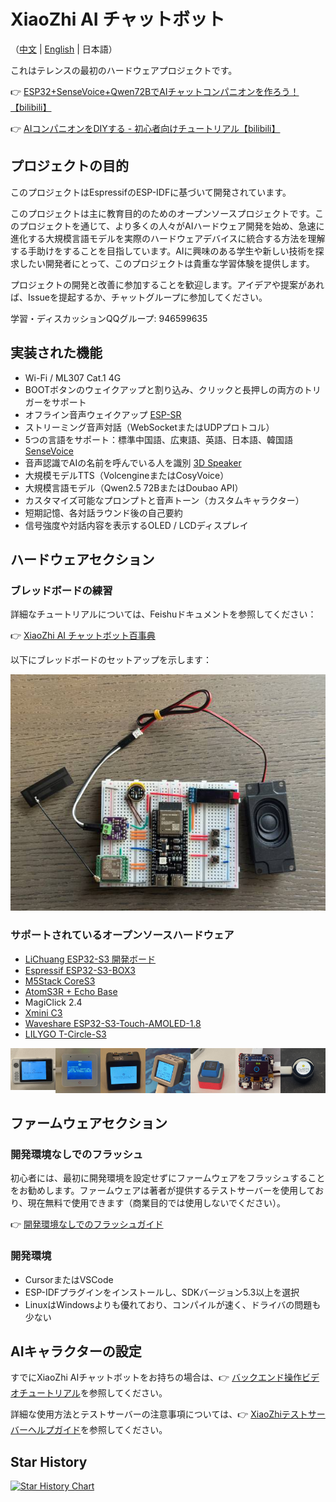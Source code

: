# XiaoZhi AI チャットボット

（[中文](README.md) | [English](README_en.md) | 日本語）

これはテレンスの最初のハードウェアプロジェクトです。

👉 [ESP32+SenseVoice+Qwen72BでAIチャットコンパニオンを作ろう！【bilibili】](https://www.bilibili.com/video/BV11msTenEH3/?share_source=copy_web&vd_source=ee1aafe19d6e60cf22e60a93881faeba)

👉 [AIコンパニオンをDIYする - 初心者向けチュートリアル【bilibili】](https://www.bilibili.com/video/BV1XnmFYLEJN/)

## プロジェクトの目的

このプロジェクトはEspressifのESP-IDFに基づいて開発されています。

このプロジェクトは主に教育目的のためのオープンソースプロジェクトです。このプロジェクトを通じて、より多くの人々がAIハードウェア開発を始め、急速に進化する大規模言語モデルを実際のハードウェアデバイスに統合する方法を理解する手助けをすることを目指しています。AIに興味のある学生や新しい技術を探求したい開発者にとって、このプロジェクトは貴重な学習体験を提供します。

プロジェクトの開発と改善に参加することを歓迎します。アイデアや提案があれば、Issueを提起するか、チャットグループに参加してください。

学習・ディスカッションQQグループ: 946599635

## 実装された機能

- Wi-Fi / ML307 Cat.1 4G
- BOOTボタンのウェイクアップと割り込み、クリックと長押しの両方のトリガーをサポート
- オフライン音声ウェイクアップ [ESP-SR](https://github.com/espressif/esp-sr)
- ストリーミング音声対話（WebSocketまたはUDPプロトコル）
- 5つの言語をサポート：標準中国語、広東語、英語、日本語、韓国語 [SenseVoice](https://github.com/FunAudioLLM/SenseVoice)
- 音声認識でAIの名前を呼んでいる人を識別 [3D Speaker](https://github.com/modelscope/3D-Speaker)
- 大規模モデルTTS（VolcengineまたはCosyVoice）
- 大規模言語モデル（Qwen2.5 72BまたはDoubao API）
- カスタマイズ可能なプロンプトと音声トーン（カスタムキャラクター）
- 短期記憶、各対話ラウンド後の自己要約
- 信号強度や対話内容を表示するOLED / LCDディスプレイ

## ハードウェアセクション

### ブレッドボードの練習

詳細なチュートリアルについては、Feishuドキュメントを参照してください：

👉 [XiaoZhi AI チャットボット百事典](https://ccnphfhqs21z.feishu.cn/wiki/F5krwD16viZoF0kKkvDcrZNYnhb?from=from_copylink)

以下にブレッドボードのセットアップを示します：

![ブレッドボードのセットアップ](docs/wiring2.jpg)

### サポートされているオープンソースハードウェア

- <a href="https://oshwhub.com/li-chuang-kai-fa-ban/li-chuang-shi-zhan-pai-esp32-s3-kai-fa-ban" target="_blank" title="LiChuang ESP32-S3 開発ボード">LiChuang ESP32-S3 開発ボード</a>
- <a href="https://github.com/espressif/esp-box" target="_blank" title="Espressif ESP32-S3-BOX3">Espressif ESP32-S3-BOX3</a>
- <a href="https://docs.m5stack.com/zh_CN/core/CoreS3" target="_blank" title="M5Stack CoreS3">M5Stack CoreS3</a>
- <a href="https://docs.m5stack.com/en/atom/Atomic%20Echo%20Base" target="_blank" title="AtomS3R + Echo Base">AtomS3R + Echo Base</a>
- MagiClick 2.4
- <a href="https://oshwhub.com/tenclass01/xmini_c3" target="_blank" title="Xmini C3">Xmini C3</a>
- <a href="https://www.waveshare.com/esp32-s3-touch-amoled-1.8.htm" target="_blank" title="Waveshare ESP32-S3-Touch-AMOLED-1.8">Waveshare ESP32-S3-Touch-AMOLED-1.8</a>
- <a href="https://github.com/Xinyuan-LilyGO/T-Circle-S3" target="_blank" title="LILYGO T-Circle-S3">LILYGO T-Circle-S3</a>

<div style="display: flex; justify-content: space-between;">
  <a href="docs/lichuang-s3.jpg" target="_blank" title="LiChuang ESP32-S3 開発ボード">
    <img src="docs/lichuang-s3.jpg" width="240" />
  </a>
  <a href="docs/esp32s3-box3.jpg" target="_blank" title="Espressif ESP32-S3-BOX3">
    <img src="docs/esp32s3-box3.jpg" width="240" />
  </a>
  <a href="docs/m5stack-cores3.jpg" target="_blank" title="M5Stack CoreS3">
    <img src="docs/m5stack-cores3.jpg" width="240" />
  </a>
  <a href="docs/atoms3r-echo-base.jpg" target="_blank" title="AtomS3R + Echo Base">
    <img src="docs/atoms3r-echo-base.jpg" width="240" />
  </a>
  <a href="docs/magiclick-2p4.jpg" target="_blank" title="MagiClick 2.4">
    <img src="docs/magiclick-2p4.jpg" width="240" />
  </a>
  <a href="docs/xmini-c3.jpg" target="_blank" title="Xmini C3">
    <img src="docs/xmini-c3.jpg" width="240" />
  </a>
  <a href="docs/lilygo-t-circle-s3.jpg" target="_blank" title="LILYGO T-Circle-S3">
    <img src="docs/lilygo-t-circle-s3.jpg" width="240" />
  </a>
</div>

## ファームウェアセクション

### 開発環境なしでのフラッシュ

初心者には、最初に開発環境を設定せずにファームウェアをフラッシュすることをお勧めします。ファームウェアは著者が提供するテストサーバーを使用しており、現在無料で使用できます（商業目的では使用しないでください）。

👉 [開発環境なしでのフラッシュガイド](https://ccnphfhqs21z.feishu.cn/wiki/Zpz4wXBtdimBrLk25WdcXzxcnNS)

### 開発環境

- CursorまたはVSCode
- ESP-IDFプラグインをインストールし、SDKバージョン5.3以上を選択
- LinuxはWindowsよりも優れており、コンパイルが速く、ドライバの問題も少ない

## AIキャラクターの設定

すでにXiaoZhi AIチャットボットをお持ちの場合は、👉 [バックエンド操作ビデオチュートリアル](https://www.bilibili.com/video/BV1jUCUY2EKM/)を参照してください。

詳細な使用方法とテストサーバーの注意事項については、👉 [XiaoZhiテストサーバーヘルプガイド](https://xiaozhi.me/help)を参照してください。

## Star History

<a href="https://star-history.com/#78/xiaozhi-esp32&Date">
 <picture>
   <source media="(prefers-color-scheme: dark)" srcset="https://api.star-history.com/svg?repos=78/xiaozhi-esp32&type=Date&theme=dark" />
   <source media="(prefers-color-scheme: light)" srcset="https://api.star-history.com/svg?repos=78/xiaozhi-esp32&type=Date" />
   <img alt="Star History Chart" src="https://api.star-history.com/svg?repos=78/xiaozhi-esp32&type=Date" />
 </picture>
</a> 
